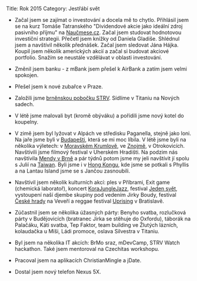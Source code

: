 Title: Rok 2015
Category: Jestřábí svět

- Začal jsem se zajímat o investování a docela mě to chytlo. Přihlásil jsem se na kurz Tomáše Tatranského "Dividendové akcie jako ideální zdroj pasivního příjmu" na [Naučmese.cz](https://www.naucmese.cz/). Začal jsem studovat hodnotovou investiční strategii. Přečetl jsem knížky od Daniela Gladiše. Shlédnul jsem a navštívil několik přednášek. Začal jsem sledovat Jána Hájka. Koupil jsem několik amerických akcií a začal si budovat akciové portfolio. Snažím se neustále vzdělávat v oblasti investování.

- Změnil jsem banku - z mBank jsem přešel k AirBank a zatím jsem velmi spokojen.

- Přešel jsem k nové zubařce v Praze.

- Založili jsme [brněnskou pobočku STRV](https://zvut.cz/lide/lide-f38102/dobrych-vyvojaru-je-malo-cesko-je-ale-velmoc-tvrdi-nohejl-z-strv-d127126). Sídlíme v Titaniu na Nových sadech.

- V létě jsme malovali byt (kromě obýváku) a pořídili jsme nový kotel do koupelny.

- V zimě jsem byl lyžovat v Alpách ve středisku Paganella, stejně jako loni. Na jaře jsme byli v [Buda](https://janie.8bit.cz/buda/)[pešti](https://janie.8bit.cz/pest/), která se mi moc líbila. V létě jsme byli na několika výletech: v [Moravském Krumlově](https://janie.8bit.cz/vylet-do-moravskeho-krumlova/), ve [Znojmě](https://janie.8bit.cz/znovu-na-jihu/), v Otrokovicích. Navštívili jsme filmový festival v Uherském Hradišti. Na podzim nás navštívila [Mendy v Brně](https://janie.8bit.cz/mendy-v-brne/) a pár týdnů potom jsme my jeli navštívit jí spolu s Julií na [Taiwan](https://janie.8bit.cz/category/ila-formosa/). Byli jsme i v [Hong Kongu](https://janie.8bit.cz/category/ila-formosa/), kde jsme se potkali s Phyllis a na Lantau Island jsme se s Jančou zasnoubili.

- Navštívil jsem několik kulturních akcí: ples v Příbrami, Exit game (chemická laboratoř), koncert [KoraJungleJazz](https://janie.8bit.cz/korajunglejazz-11-6-2015-cafe-atlas/), festival [Jeden svět](https://janie.8bit.cz/festival-jeden-svet-16-24-3-2015-brno/), vystoupení naší djembe skupiny pod vedením Jirky Boudy, festival [České hrady](https://janie.8bit.cz/hudebni-leto-2015/) na Veveří a reggae festival [Uprising](https://janie.8bit.cz/hudebni-leto-2015/) v Bratislavě.

- Zúčastnil jsem se několika úžasných párty: Benyho svatba, rozlučková párty v Budějovicích (bratranec Jirka se stěhuje do Oxfordu), táborák na Palačáku, Káti svatba, Tep Faktor, team building ve Žlutých lázních, kolaudačka u Míši, Ládi promoce, oslava Silvestra v Titaniu. 

- Byl jsem na několika IT akcích: BrMo sraz, mDevCamp, STRV Watch hackathon. Také jsem mentoroval na Czechitas workshopu.

- Pracoval jsem na aplikacích ChristianMingle a jDate.

- Dostal jsem nový telefon Nexus 5X.
